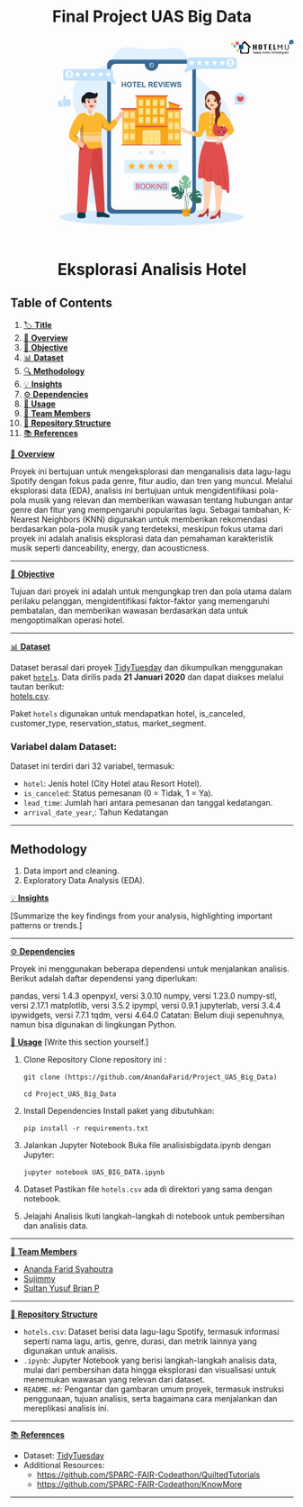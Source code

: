 # **<center>Final Project UAS Big Data</center>**


![LOGO](blog-7-strategi-meningkatkan-review-positif-dari-tamu-hotel-67-l.jpg)

# <center>Eksplorasi Analisis Hotel </center>

## **Table of Contents**

1. [🏷️ **Title**](#Title)
2. [🌟 **Overview**](#Overview)
3. [🎯 **Objective**](#Objective)
4. [📊 **Dataset**](#Dataset)
5. [🔍 **Methodology**](#Methodology)
6. [💡 **Insights**](#Insights)
7. [⚙️ **Dependencies**](#Dependencies)
8. [🚀 **Usage**](#Usage)
9. [👥 **Team Members**](#Team-Members)
10. [📂 **Repository Structure**](#Repository-Structure)
11. [📚 **References**](#References)


[🌟 **Overview**](#Overview)

Proyek ini bertujuan untuk mengeksplorasi dan menganalisis data lagu-lagu Spotify dengan fokus pada genre, fitur audio, dan tren yang muncul. Melalui eksplorasi data (EDA), analisis ini bertujuan untuk mengidentifikasi pola-pola musik yang relevan dan memberikan wawasan tentang hubungan antar genre dan fitur yang mempengaruhi popularitas lagu. Sebagai tambahan, K-Nearest Neighbors (KNN) digunakan untuk memberikan rekomendasi berdasarkan pola-pola musik yang terdeteksi, meskipun fokus utama dari proyek ini adalah analisis eksplorasi data dan pemahaman karakteristik musik seperti danceability, energy, dan acousticness.

---

[🎯 **Objective**](#Objective)

Tujuan dari proyek ini adalah untuk mengungkap tren dan pola utama dalam perilaku pelanggan, mengidentifikasi faktor-faktor yang memengaruhi pembatalan, dan memberikan wawasan berdasarkan data untuk mengoptimalkan operasi hotel.

---

[📊 **Dataset**](#Dataset)

Dataset berasal dari proyek [TidyTuesday](https://github.com/rfordatascience/tidytuesday) dan dikumpulkan menggunakan paket [`hotels`](https://github.com/rfordatascience/tidytuesday/blob/main/data/2020/2020-02-11/hotels.csv). Data dirilis pada **21 Januari 2020** dan dapat diakses melalui tautan berikut:  
[hotels.csv](https://github.com/rfordatascience/tidytuesday/blob/main/data/2020/2020-02-11/hotels.csv).

Paket `hotels` digunakan untuk mendapatkan hotel, is_canceled, customer_type, reservation_status, market_segment.

### Variabel dalam Dataset:
Dataset ini terdiri dari 32 variabel, termasuk:
- `hotel`: Jenis hotel (City Hotel atau Resort Hotel).
- `is_canceled`: Status pemesanan (0 = Tidak, 1 = Ya).
- `lead_time`: Jumlah hari antara pemesanan dan tanggal kedatangan.
- `arrival_date_year`,: Tahun Kedatangan

---

## **Methodology**

1. Data import and cleaning.
2. Exploratory Data Analysis (EDA).

[💡 **Insights**](#Insights)

[Summarize the key findings from your analysis, highlighting important patterns or trends.]

---

[⚙️ **Dependencies**](#Dependencies)

Proyek ini menggunakan beberapa dependensi untuk menjalankan analisis. Berikut adalah daftar dependensi yang diperlukan:

pandas, versi 1.4.3
openpyxl, versi 3.0.10
numpy, versi 1.23.0
numpy-stl, versi 2.17.1
matplotlib, versi 3.5.2
ipympl, versi 0.9.1
jupyterlab, versi 3.4.4
ipywidgets, versi 7.7.1
tqdm, versi 4.64.0
Catatan: Belum diuji sepenuhnya, namun bisa digunakan di lingkungan Python.

[🚀 **Usage**](#Usage)
[Write this section yourself.]
1. Clone Repository
Clone repository ini :
    
    ```
    git clone (https://github.com/AnandaFarid/Project_UAS_Big_Data)
    ```
    ```
    cd Project_UAS_Big_Data
    ```
2. Install Dependencies
Install paket yang dibutuhkan:
    ```
    pip install -r requirements.txt
    ```
3. Jalankan Jupyter Notebook
Buka file analisisbigdata.ipynb dengan Jupyter:
    ```
    jupyter notebook UAS_BIG_DATA.ipynb
    ```
4. Dataset
Pastikan file `hotels.csv` ada di direktori yang sama dengan notebook.

5. Jelajahi Analisis
Ikuti langkah-langkah di notebook untuk pembersihan dan analisis data.

---

[👥 **Team Members**](#Team-Members)

   * [Ananda Farid Syahputra](https://github.com/) 
   * [Sujimmy](https://github.com/) 
   * [Sultan Yusuf Brian P](https://github.com/)

---

[📂 **Repository Structure**](#Repository-Structure)

- `hotels.csv`: Dataset berisi data lagu-lagu Spotify, termasuk informasi seperti nama lagu, artis, genre, durasi, dan metrik lainnya yang digunakan untuk analisis.
- `.ipynb`: Jupyter Notebook yang berisi langkah-langkah analisis data, mulai dari pembersihan data hingga eksplorasi dan visualisasi untuk menemukan wawasan yang relevan dari dataset.
- `README.md`: Pengantar dan gambaran umum proyek, termasuk instruksi penggunaan, tujuan analisis, serta bagaimana cara menjalankan dan mereplikasi analisis ini.
---

[📚 **References**](#References)

- Dataset: [TidyTuesday](https://github.com/rfordatascience/tidytuesday)
- Additional Resources: 
    * https://github.com/SPARC-FAIR-Codeathon/QuiltedTutorials
    * https://github.com/SPARC-FAIR-Codeathon/KnowMore


---
